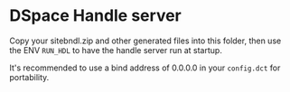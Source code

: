 # DSpace Handle server

Copy your sitebndl.zip and other generated files into this folder, then use the ENV `RUN_HDL` to have the handle server run at startup.

It's recommended to use a bind address of 0.0.0.0 in your `config.dct` for portability.